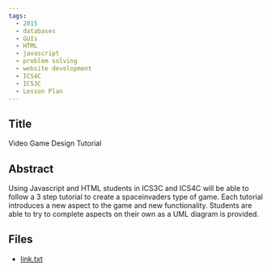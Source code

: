 ```yaml
---
tags:
  - 2015
  - databases
  - GUIs
  - HTML
  - javascript
  - problem solving
  - website development
  - ICS4C
  - ICS3C
  - Lesson Plan
---
```

    
## Title

Video Game Design Tutorial

## Abstract

Using Javascript and HTML students in ICS3C and ICS4C will be able to follow a 3 step tutorial to create a spaceinvaders type of game.  Each tutorial introduces a new aspect to the game and new functionality.  Students are able to try to complete aspects on their own as a UML diagram is provided.

## Files

- [link.txt](https://www.russellgordon.ca/acse/cemc-cse-resources/resources/2015/Daniel_Pinizzotto/link.txt)
